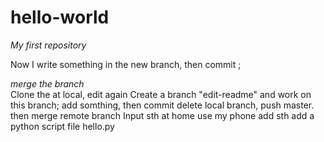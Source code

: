 # hello-world
*My first repository*  

Now I write something in the new branch, then commit ;

*merge the branch*  
Clone the  at local, edit again
Create a branch "edit-readme" and work on this branch;
add somthing, then commit
delete local branch, push master. then merge remote branch
Input sth at home use my phone
add sth
add a python script file hello.py
